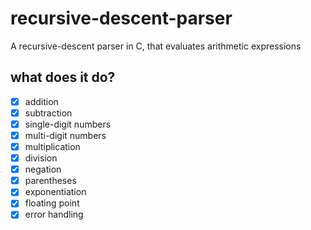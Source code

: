 # recursive-descent-parser
A recursive-descent parser in C, that evaluates arithmetic expressions

## what does it do?

- [x] addition
- [x] subtraction
- [x] single-digit numbers
- [x] multi-digit numbers
- [x] multiplication
- [x] division
- [x] negation
- [x] parentheses
- [x] exponentiation
- [x] floating point
- [x] error handling